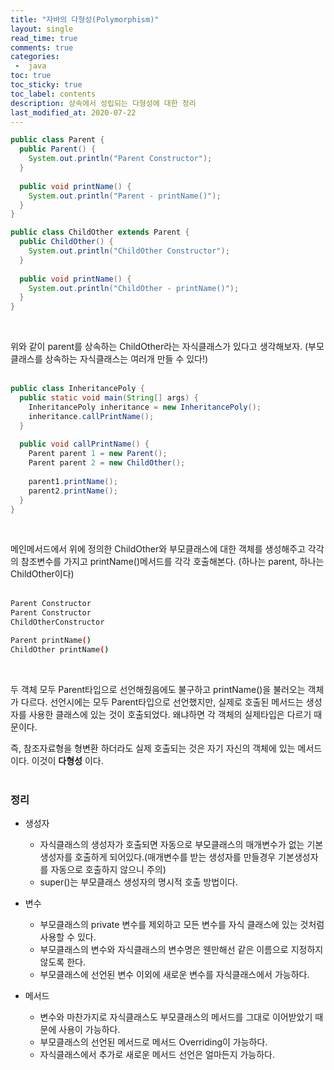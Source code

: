 ```yaml
---
title: "자바의 다형성(Polymorphism)"
layout: single    
read_time: true    
comments: true   
categories: 
 -  java
toc: true    
toc_sticky: true    
toc_label: contents    
description: 상속에서 성립되는 다형성에 대한 정리
last_modified_at: 2020-07-22       
---
```


```java
public class Parent {
  public Parent() {
    System.out.println("Parent Constructor");
  }
  
  public void printName() {
    System.out.println("Parent - printName()");
  }
}

public class ChildOther extends Parent {
  public ChildOther() {
    System.out.println("ChildOther Constructor");
  }
  
  public void printName() {
    System.out.println("ChildOther - printName()");
  }
}
```
<br>

위와 같이 parent를 상속하는 ChildOther라는 자식클래스가 있다고 생각해보자. 
(부모클래스를 상속하는 자식클래스는 여러개 만들 수 있다!)
<br>
<br>

```java
public class InheritancePoly {
  public static void main(String[] args) {
    InheritancePoly inheritance = new InheritancePoly();
    inheritance.callPrintName();
  }
  
  public void callPrintName() {
    Parent parent 1 = new Parent();
    Parent parent 2 = new ChildOther();
    
    parent1.printName();
    parent2.printName();
  }
}
```
<br>

메인메서드에서 위에 정의한 ChildOther와 부모클래스에 대한 객체를 생성해주고 각각의 참조변수를 가지고 
printName()메서드를 각각 호출해본다. (하나는 parent, 하나는 ChildOther이다)
<br>
<br>

```bash
Parent Constructor
Parent Constructor
ChildOtherConstructor

Parent printName()
ChildOther printName()

```
<br>

두 객체 모두 Parent타입으로 선언해줬음에도 불구하고 printName()을 불러오는 객체가 다르다. 
선언시에는 모두 Parent타입으로 선언했지만, 실제로 호출된 메서드는 생성자를 사용한 클래스에 있는 것이 
호출되었다. 왜냐하면 각 객체의 실제타입은 다르기 때문이다.
<br>

즉, 참조자료형을 형변환 하더라도 실제 호출되는 것은 자기 자신의 객체에 있는 메서드 이다. 
이것이 **다형성** 이다. 
<br>
<br>

### 정리

- 생성자
  + 자식클래스의 생성자가 호출되면 자동으로 부모클래스의 매개변수가 없는 기본생성자를 호출하게 되어있다.(매개변수를 받는 생성자를 만들경우 기본생성자를 자동으로 호출하지 않으니 주의)
  + super()는 부모클래스 생성자의 명시적 호출 방법이다. 

- 변수
  + 부모클래스의 private 변수를 제외하고 모든 변수를 자식 클래스에 있는 것처럼 사용할 수 있다. 
  + 부모클래스의 변수와 자식클래스의 변수명은 웬만해선 같은 이름으로 지정하지 않도록 한다. 
  + 부모클래스에 선언된 변수 이외에 새로운 변수를 자식클래스에서 가능하다.

- 메서드
  + 변수와 마찬가지로 자식클래스도 부모클래스의 메서드를 그대로 이어받았기 때문에 사용이 가능하다.
  + 부모클래스의 선언된 메서드로 메서드 Overriding이 가능하다.
  + 자식클래스에서 추가로 새로운 메서드 선언은 얼마든지 가능하다.
  
<br>
<br>
<br>
<br>
<br>
<br>
<br>

























